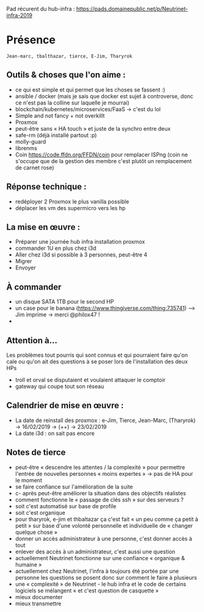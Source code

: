 <!-- 01/29 (infra) -->
<!-- Yes we meet -->


Pad récurent du hub-infra : https://pads.domainepublic.net/p/Neutrinet-infra-2019

# Présence

    Jean-marc, tbalthazar, tierce, E-Jim, Tharyrok

## Outils & choses que l'on aime :

- ce qui est simple et qui permet que les choses se fassent :)
- ansible / docker (mais je sais que docker est sujet à controverse, donc ce n'est pas la colline sur laquelle je mourrai)
- blockchain/kubernetes/microservices/FaaS -> c'est du lol
- Simple and not fancy + not overkillt
- Proxmox 
- peut-être sans « HA touch » et juste de la synchro entre deux 
- safe-rm (déjà installé partout :p)
- molly-guard
- librenms
- Coin https://code.ffdn.org/FFDN/coin  pour remplacer ISPng
  (coin ne s'occupe que de la gestion des membre c'est plutôt un remplacement de carnet rose) 


## Réponse technique :

- redéployer 2 Proxmox le plus vanilla possible
- déplacer les vm des supermicro vers les hp


## La mise en œuvre :

 - Préparer une journée hub infra installation proxmox
 - commander 1U en plus chez i3d
 - Aller chez i3d si possible à 3 personnes, peut-être 4
 - Migrer
 - Envoyer

## À commander

- un disque SATA 1TB pour le second HP
- un case pour le banana (https://www.thingiverse.com/thing:735741) --> Jim imprime -> merci @philox47 !
- 
## Attention à…

Les problèmes tout pourris qui sont connus et qui pourraient faire qu'on cale ou qu'on ait des questions à se poser lors de l'installation des deux HPs

- troll et orval se disputaient et voulaient attaquer le comptoir
- gateway qui coupe tout son réseau


## Calendrier de mise en œuvre :

- La date de reinstall des proxmox : e-Jim, Tierce, Jean-Marc, (Tharyrok) -> 16/02/2019 -> (++) -> 23/02/2019
- La date i3d : on sait pas encore

## Notes de tierce

- peut-être « descendre les attentes / la complexité » pour permettre l'entrée de nouvelles personnes « moins expertes » -> pas de HA pour le moment
- se faire confiance sur l'amélioration de la suite
- c- après peut-être améliorer la situation dans des objectifs réalistes
- comment fonctionne le « passage de clés ssh » sur des serveurs ?
- soit c'est automatisé sur base de profile
- soit c'est organique
- pour tharyrok, e-jim et thbaltazar ça c'est fait « un peu comme ça petit à petit » sur base d'une volonté personnelle et individuelle de « changer quelque chose »
- donner un accès administrateur à une personne, c'est donner accès à tout
- enlever des accès à un administrateur, c'est aussi une question
- actuellement Neutrinet fonctionne sur une confiance « organique & humaine »
- actuellement chez Neutrinet, l'infra à toujours été portée par une personne les questions se posent donc sur comment le faire à plusieurs
- une « complexité » de Neutrinet - le hub infra et le code de certains logiciels se mélangent « et c'est question de casquette »
- mieux documenter
- mieux transmettre